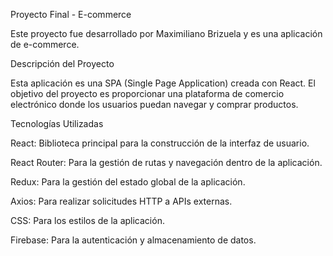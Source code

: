 Proyecto Final - E-commerce

Este proyecto fue desarrollado por Maximiliano Brizuela y es una aplicación de e-commerce.

Descripción del Proyecto

Esta aplicación es una SPA (Single Page Application) creada con React. El objetivo del proyecto es proporcionar una plataforma de comercio electrónico donde los usuarios puedan navegar y comprar productos.

Tecnologías Utilizadas

React: Biblioteca principal para la construcción de la interfaz de usuario.

React Router: Para la gestión de rutas y navegación dentro de la aplicación.

Redux: Para la gestión del estado global de la aplicación.

Axios: Para realizar solicitudes HTTP a APIs externas.

CSS: Para los estilos de la aplicación.

Firebase: Para la autenticación y almacenamiento de datos.